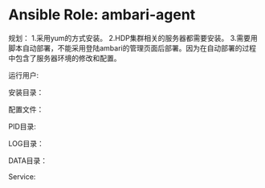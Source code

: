 # Ansible Role: ambari-agent

规划：
1.采用yum的方式安装。
2.HDP集群相关的服务器都需要安装。
3.需要用脚本自动部署，不能采用登陆ambari的管理页面后部署。因为在自动部署的过程中包含了服务器环境的修改和配置。

运行用户:


安装目录：


配置文件：


PID目录:


LOG目录：


DATA目录：


Service:
